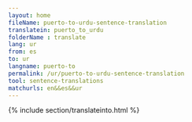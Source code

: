 ```yaml
---
layout: home
fileName: puerto-to-urdu-sentence-translation
translatein: puerto_to_urdu
folderName : translate
lang: ur
from: es
to: ur
langname: puerto-to
permalink: /ur/puerto-to-urdu-sentence-translation
tool: sentence-translations
matchurls: en&&es&&ur
---
```

{% include section/translateinto.html %}
